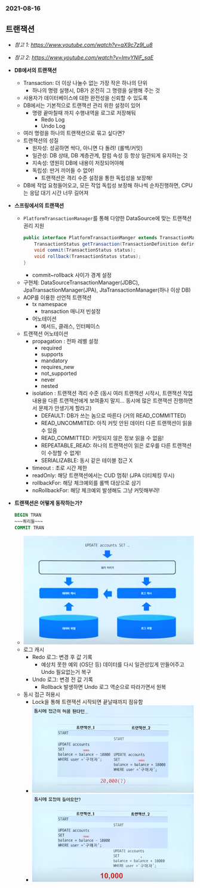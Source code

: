 ### 2021-08-16

## 트랜잭션
- *참고 1: https://www.youtube.com/watch?v=aX9c7z9l_u8*
- *참고 2: https://www.youtube.com/watch?v=ImvYNlF_saE*
- **DB에서의 트랜잭션**
    - Transaction: 더 이상 나눌수 없는 가장 작은 하나의 단위
        - 하나의 명령 실행시, DB가 온전히 그 명령을 실행해 주는 것
    - 사용자가 데이터베이스에 대한 완전성을 신뢰할 수 있도록
    - DB에서는 기본적으로 트랜잭션 관리 위한 설정이 있어
        - 명령 끝마칠때 까지 수행내역을 로그로 저장해둬
            - Redo Log
            - Undo Log
    - 여러 명령을 하나의 트랜잭션으로 묶고 싶다면?
    - 트랜잭션의 성질
        - 원자성: 성공하면 싹다, 아니면 다 돌려! (롤백/커밋)
        - 일관성: DB 상태, DB 계층관계, 칼럼 속성 등 항상 일관되게 유지하는 것
        - 지속성: 영원히 DB에 내용이 저장되어야해
        - 독립성: 딴거 끼어들 수 없어!
            - 트랜잭션은 격리 수준 설정을 통한 독립성을 보장해!
    - DB에 작업 요청들어오고, 모든 작업 독립성 보장해 하나씩 순차진행하면, CPU는 응답 대기 시간 너무 길어져

- **스프링에서의 트랜잭션**
    - `PlatformTransactionManager`를 통해 다양한 DataSource에 맞는 트랜잭션 권리 지원
        ```java
        public interface PlatformTransactionManger extends TransactionManger {
            TransactionStatus getTransaction(TransactionDefinition definition);
            void commit(TransactionStatus status);
            void rollback(TransactionStatus status);
        }
        ```
        - commit~rollback 사이가 경계 설정
    - 구현체: DataSourceTransactionManager(JDBC), JpaTransactionManager(JPA), JtaTransactionManager(하나 이상 DB)
    - AOP를 이용한 선언적 트랜잭션
        - tx namespace
            - transaction 매니저 빈설정
        - 어노테이션
            - 메서드, 클래스, 인터페이스
    - 트랜잭션 어노테이션
        - propagation : 전파 레벨 설정
            - required
            - supports
            - mandatory
            - requires_new
            - not_supported
            - never
            - nested
        - isolation : 트랜잭션 격리 수준 (동시 여러 트랜잭션 시작시, 트랜잭션 작업 내용을 다른 트랜잭션에게 보여줄지 말지... 동시에 많은 트랜잭션 진행하면서 문제가 안생기게 할라고)
            - DEFAULT: DB가 쓰는 놈으로 따른다 (거의 READ_COMMITTED)
            - READ_UNCOMMITED: 아직 커밋 안된 데이터 다른 트랜잭션이 읽을 수 있음
            - READ_COMMITTED: 커밋되지 않은 정보 읽을 수 없음!
            - REPEATABLE_READ: 하나의 트랜잭션이 읽은 로우를 다른 트랜잭션이 수정할 수 없게!
            - SERIALIZABLE: 동시 같은 테이블 접근 X
        - timeout : 초로 시간 제한
        - readOnly: 해당 트랜잭션에서는 CUD 멈춰! (JPA 더티체킹 무시)
        - rollbackFor: 해당 체크예외를 롤백 대상으로 삼기
        - noRollbackFor: 해당 체크예외 발생해도 그냥 커밋해부려!

- **트랜잭션은 어떻게 동작하는가?**
    ```sql
    BEGIN TRAN
    ~~~쿼리들~~~
    COMMIT TRAN
    ```
    - ![](../image/2021-08-16-트랜잭션.PNG)
    - 로그 캐시
        - Redo 로그: 변경 후 값 기록
            - 예상치 못한 예외 (OS단 등) 데이터를 다시 일관성있게 만들어주고 Undo 필요없는거 복구
        - Undo 로그: 변경 전 값 기록
            - Rollback 발생하면 Undo 로그 역순으로 따라가면서 원복
    - 동시 접근 허용시
        - Lock을 통해 트랜잭션 시작되면 끝날때까지 점유함
        - ![](../image/2021-08-16-동시접근1.PNG)
        - ![](../image/2021-08-16-동시접근2.PNG)
